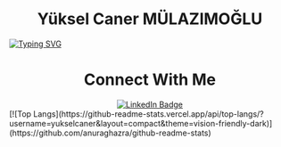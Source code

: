 <h1 align="center">Yüksel Caner MÜLAZIMOĞLU</h1>

<a href="https://git.io/typing-svg"><img src="https://readme-typing-svg.demolab.com?font=Dancing+Script&duration=2500&pause=100&color=02BFF7&random=false&width=435&lines=Welcome+to+my+profile.;I'm+a+Computer+Engineering+Student;in+%C4%B0n%C3%B6n%C3%BC+University" alt="Typing SVG" /></a>

<div align="center">
  <h1>Connect With Me</h1>
  <a href="https://tr.linkedin.com/in/y%C3%BCksel-caner-mulazimoglu-2323752aa">
    <img src="https://img.shields.io/badge/LinkedIn-blue?style=for-the-badge&logo=linkedin&logoColor=white" alt="LinkedIn Badge"/>
  </a>
</div>
[![Top Langs](https://github-readme-stats.vercel.app/api/top-langs/?username=yukselcaner&layout=compact&theme=vision-friendly-dark)](https://github.com/anuraghazra/github-readme-stats)

<img src="https://komarev.com/ghpvc/?username=yukselcaner&style=flat-square&color=blue" alt=""/>
